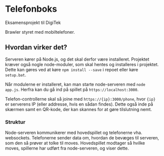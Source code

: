 # Telefonboks

Eksamensprojekt til DigiTek

Brawler styret med mobiltelefoner.

## Hvordan virker det?

Serveren kører på Node.js, og det skal derfor være installeret.
Projektet kræver også nogle node-moduler, som skal hentes og installeres i projektet.
Dette kan gøres ved at køre `npm install --save` i repoet eller køre `setup.bat`.

Når modulerne er installeret, kan man starte node-serveren med `node app.js`.
Herfra kan du gå ind på spillet på `https://localhost:3000`.

Telefon-controllerne skal så joine med `https://{ip}:3000/phone`, hvor `{ip}` er serverens IP (eller addresse, hvis en sådan findes).
Dette også inde på skærmen samt en QR-kode, der kan skannes for at gøre tilslutning nemt.

### Struktur

Node-serveren kommunikerer med hovedspillet og telefonerne vha. websockets.
Telefonerne sender data om, hvordan de bevæges til serveren, som den så prøver at tolke til moves.
Hovedspillet modtager så hvilke moves, spillerne har udført fra node-serveren, og viser dette.